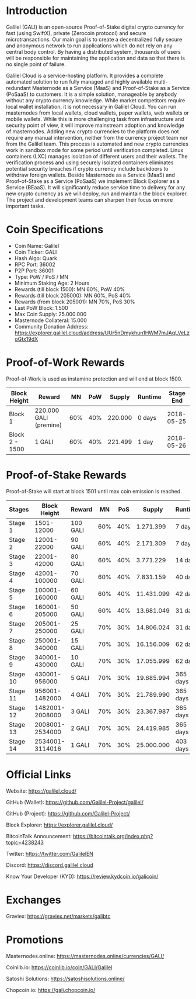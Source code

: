 # Introduction

Galilel (GALI) is an open-source Proof-of-Stake digital crypto currency for
fast (using SwiftX), private (Zerocoin protocol) and secure microtransactions.
Our main goal is to create a decentralized fully secure and anonymous network
to run applications which do not rely on any central body control. By having a
distributed system, thousands of users will be responsible for maintaining the
application and data so that there is no single point of failure.

Galilel Cloud is a service-hosting platform. It provides a complete automated
solution to run fully managed and highly available multi-redundant Masternode
as a Service (MaaS) and Proof-of-Stake as a Service (PoSaaS) to customers. It
is a simple solution, manageable by anybody without any crypto currency
knowledge. While market competitors require local wallet installation, it is
not necessary in Galilel Cloud. You can run masternodes from local wallets,
cloud wallets, paper wallets, web wallets or mobile wallets. While this is more
challenging task from infrastructure and security point of view, it will
improve mainstream adoption and knowledge of masternodes. Adding new crypto
currencies to the platform does not require any manual intervention, neither
from the currency project team nor from the Galilel team. This process is
automated and new crypto currencies work in sandbox mode for some period until
verification completed. Linux containers (LXC) manages isolation of different
users and their wallets. The verification process and using securely isolated
containers eliminates potential security breaches if crypto currency include
backdoors to withdraw foreign wallets. Beside Masternode as a Service (MaaS)
and Proof-of-Stake as a Service (PoSaaS) we implement Block Explorer as a
Service (BEaaS). It will significantly reduce service time to delivery for any
new crypto currency as we will deploy, run and maintain the block explorer. The
project and development teams can sharpen their focus on more important tasks.

# Coin Specifications

* Coin Name: Galilel
* Coin Ticker: GALI
* Hash Algo: Quark
* RPC Port: 36002
* P2P Port: 36001
* Type: PoW / PoS / MN
* Minimum Staking Age: 2 Hours
* Rewards (till block 1500): MN 60%, PoW 40%
* Rewards (till block 205000): MN 60%, PoS 40%
* Rewards (from block 205001): MN 70%, PoS 30%
* Last PoW Block: 1.500
* Max Coin Supply: 25.000.000
* Masternode Collateral: 15.000
* Community Donation Address: https://explorer.galilel.cloud/address/UUr5nDmykhun1HWM7mJAqLVeLzoGtx19dX

# Proof-of-Work Rewards

Proof-of-Work is used as instamine protection and will end at block 1500.

Block Height   | Reward                 | MN  | PoW | Supply  | Runtime | Stage End
---------------|------------------------|-----|-----|---------|---------|-----------
Block 1        | 220.000 GALI (premine) | 60% | 40% | 220.000 | 0 days  | 2018-05-25
Block 2 - 1500 |       1 GALI           | 60% | 40% | 221.499 | 1 day   | 2018-05-26

# Proof-of-Stake Rewards

Proof-of-Stake will start at block 1501 until max coin emission is reached.

Stages   | Block Height    | Reward   | MN  | PoS | Supply     | Runtime  | Stage End
---------|-----------------|----------|-----|-----|------------|----------|-----------
Stage 1  |      1501-12000 | 100 GALI | 60% | 40% |  1.271.399 |   7 days | 2018-06-02
Stage 2  |     12001-22000 |  90 GALI | 60% | 40% |  2.171.309 |   7 days | 2018-06-09
Stage 3  |     22001-42000 |  80 GALI | 60% | 40% |  3.771.229 |  14 days | 2018-06-23
Stage 4  |    42001-100000 |  70 GALI | 60% | 40% |  7.831.159 |  40 days | 2018-08-02
Stage 5  |   100001-160000 |  60 GALI | 60% | 40% | 11.431.099 |  42 days | 2018-09-13
Stage 6  |   160001-205000 |  50 GALI | 60% | 40% | 13.681.049 |  31 days | 2018-10-14
Stage 7  |   205001-250000 |  25 GALI | 70% | 30% | 14.806.024 |  31 days | 2018-11-14
Stage 8  |   250001-340000 |  15 GALI | 70% | 30% | 16.156.009 |  62 days | 2019-01-15
Stage 9  |   340001-430000 |  10 GALI | 70% | 30% | 17.055.999 |  62 days | 2019-03-18
Stage 10 |   430001-956000 |   5 GALI | 70% | 30% | 19.685.994 | 365 days | 2020-03-17
Stage 11 |  956001-1482000 |   4 GALI | 70% | 30% | 21.789.990 | 365 days | 2021-03-17
Stage 12 | 1482001-2008000 |   3 GALI | 70% | 30% | 23.367.987 | 365 days | 2022-03-17
Stage 13 | 2008001-2534000 |   2 GALI | 70% | 30% | 24.419.985 | 365 days | 2023-03-17
Stage 14 | 2534001-3114016 |   1 GALI | 70% | 30% | 25.000.000 | 403 days | 2024-04-23

# Official Links

Website: https://galilel.cloud/

GitHub (Wallet): https://github.com/Galilel-Project/galilel/

GitHub (Project): https://github.com/Galilel-Project/

Block Explorer: https://explorer.galilel.cloud/

BitcoinTalk Announcement: https://bitcointalk.org/index.php?topic=4238243

Twitter: https://twitter.com/GalilelEN

Discord: https://discord.galilel.cloud

Know Your Developer (KYD): https://review.kydcoin.io/galicoin/

# Exchanges

Graviex: https://graviex.net/markets/galibtc

# Promotions

Masternodes.online: https://masternodes.online/currencies/GALI/

Coinlib.io: https://coinlib.io/coin/GALI/Galilel

Satoshi Solutions: https://satoshisolutions.online/

Chopcoin.io: https://gali.chopcoin.io/
